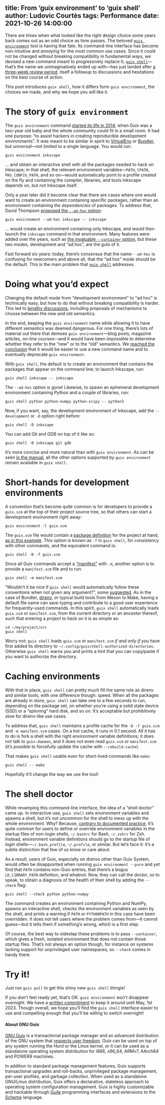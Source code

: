title: From ‘guix environment’ to ‘guix shell’
author: Ludovic Courtès
tags: Performance
date: 2021-10-26 14:00:00
---

There are times when what looked like the right design choice some years
back comes out as an odd choice as time passes.  The beloved [`guix
environment`](https://guix.gnu.org/manual/en/html_node/Invoking-guix-environment.html)
tool is having that fate.  Its command-line interface has become
non-intuitive and annoying for the most common use cases.  Since it
could not be changed without breaking compatibility in fundamental ways,
we devised a new command meant to progressively replace it; [`guix
shell`](https://guix.gnu.org/manual/devel/en/html_node/Invoking-guix-shell.html)—that’s
the name we unimaginatively ended up with—has just landed after [a
three-week review period](https://issues.guix.gnu.org/50960), itself a
followup to discussions and hesitations on the best course of action.

This post introduces `guix shell`, how it differs form `guix
environment`, the choices we made, and why we hope you will like it.

# The story of `guix environment`

The `guix environment` command [started its life in
2014](https://lists.gnu.org/archive/html/guix-devel/2014-10/msg00111.html),
when Guix was a two-year old baby and the whole community could fit in a
small room.  It had one purpose: “to assist hackers in creating
reproducible development environments”.  It was meant to be similar in
spirit to [VirtualEnv](https://docs.python.org/3/tutorial/venv.html) or
[Bundler](https://bundler.io/), but *universal*—not limited to a single
language.  You would run:

```
guix environment inkscape
```

… and obtain an interactive shell with all the packages needed to hack
on Inkscape; in that shell, the relevant environment variables—`PATH`,
`CPATH`, `PKG_CONFIG_PATH`, and so on—would automatically point to a
profile created on the fly and containing the compiler, libraries, and
tools Inkscape depends on, but not Inkscape itself.

Only a year later did it become clear that there are cases where one
would want to create an environment containing specific packages, rather
than an environment containing *the dependencies* of packages.  To
address that, David Thompson [proposed the `--ad-hoc`
option](https://lists.gnu.org/archive/html/guix-devel/2015-05/msg00561.html):

```
guix environment --ad-hoc inkscape -- inkscape
```

… would create an environment containing only Inkscape, and would then
launch the `inkscape` command in that environment.  Many features were
added over the years, such as [the invaluable `--container`
option](https://guix.gnu.org/en/blog/2015/container-provisioning-with-guix/),
but these two modes, development and “ad hoc”, are the guts of it.

Fast forward six years: today, there’s consensus that the name
`--ad-hoc` is confusing for newcomers and above all, that the “ad hoc”
mode should be the default.  This is the main problem that [`guix
shell`](https://guix.gnu.org/manual/devel/en/html_node/Invoking-guix-environment.html)
addresses.

# Doing what you’d expect

Changing the default mode from “development environment” to “ad hoc” is
technically easy, but how to do that without breaking compatibility is
harder.  This led to [lengthy
discussions](https://issues.guix.gnu.org/38529), including proposals of
mechanisms to choose between the new and old semantics.

In the end, keeping the `guix environment` name while allowing it to
have different semantics was deemed dangerous.  For one thing, there’s
lots of material out there that demoes `guix environment`—blog posts,
magazine articles, on-line courses—and it would have been impossible to
determine whether they refer to the “new” or to the “old” semantics.  We
[reached the conclusion](https://issues.guix.gnu.org/38529#17) that it
would be easier to use a new command name and to eventually deprecate
`guix environment`.

With `guix shell`, the default is to create an environment that contains
the packages that appear on the command line; to launch Inkscape, run:

```
guix shell inkscape -- inkscape
```

The `--ad-hoc` option is gone!  Likewise, to spawn an ephemeral
development environment containing Python and a couple of libraries,
run:

```
guix shell python python-numpy python-scipy -- python3
```

Now, if you want, say, the development environment of Inkscape, add the
`--development` or `-D` option right before:

```
guix shell -D inkscape
```

You can add Git and GDB on top of it like so:

```
guix shell -D inkscape git gdb
```

It’s more concise and more natural than with `guix environment`.  As can
be seen [in the
manual](https://guix.gnu.org/manual/devel/en/html_node/Invoking-guix-shell.html),
all the other options supported by `guix environment` remain available
in `guix shell`.

# Short-hands for development environments

A convention that’s become quite common is for developers to provide a
`guix.scm` at the top of their project source tree, so that others can
start a development environment right away:

```
guix environment -l guix.scm
```

The `guix.scm` file would contain a [package
definition](https://guix.gnu.org/manual/devel/en/html_node/Defining-Packages.html)
for the project at hand, [as in this
example](https://notabug.org/cwebber/guile-gcrypt/src/master/guix.scm).
This option is known as `-f` in `guix shell`, for consistency with other
commands, and the equivalent command is:

```
guix shell -D -f guix.scm
```

Since all Guix commands accept a
[“manifest”](https://guix.gnu.org/manual/en/html_node/Invoking-guix-package.html#index-manifest)
with `-m`, another option is to provide a `manifest.scm` file and to
run:

```
guix shell -m manifest.scm
```

“Wouldn’t it be nice if `guix shell` would automatically follow these
conventions when not given any argument?”, some
[suggested](https://lists.gnu.org/archive/html/guix-devel/2017-08/msg00300.html).
As in the case of Bundler, [direnv](https://direnv.net/), or typical
build tools from Meson to Make, having a default file name can save
typing and contribute to a good user experience for frequently-used
commands.  In this spirit, `guix shell` automatically loads `guix.scm`
or `manifest.scm`, from the current directory or an ancestor thereof,
such that entering a project to hack on it is as simple as:

```
cd ~/my/project/src
guix shell
```

Worry not: `guix shell` loads `guix.scm` or `manifest.scm` *if and only
if* you have first added its directory to
`~/.config/guix/shell-authorized-directories`.  Otherwise `guix shell`
warns you and prints a hint that you can copy/paste if you want to
authorize the directory.

# Caching environments

With that in place, `guix shell` can pretty much fill the same role as
direnv and similar tools, with one difference though: speed.  When all
the packages are already in store, `guix shell` can take one to a few
seconds to run, depending on the package set, on whether you’re using a
solid state device (SSD) or a “spinning” hard disk, and so on.  It’s
acceptable but prohibitively slow for direnv-like use cases.

To address that, `guix shell` maintains a profile cache for the `-D -f
guix.scm` and `-m manifest.scm` cases.  On a hot cache, it runs in
0.1 second.  All it has to do is fork a shell with the right environment
variable definitions; it does not talk to `guix-daemon`, and it does not
even read `guix.scm` or `manifest.scm` (it’s possible to forcefully
update the cache with `--rebuild-cache`).

That makes `guix shell` usable even for short-lived commands like
`make`:

```
guix shell -- make
```

Hopefully it’ll change the way we use the tool!

# The shell doctor

While revamping this command-line interface, the idea of a “shell
doctor” came up.  In interactive use, `guix shell` sets environment
variables and spawns a shell, but it’s not uncommon for the shell to
mess up with the whole environment.  Why?  Because, [contrary to
documented
practice](https://www.gnu.org/software/bash/manual/html_node/Bash-Startup-Files.html),
it’s quite common for users to define or override environment variables
in the startup files of non-login shells, `~/.bashrc` for Bash,
`~/.zshrc` for Zsh.  Instead, environment variable definitions should go
to the startup file of *login* shells—`~/.bash_profile`, `~/.profile`,
or similar.  But let’s face it: it’s a subtle distinction that few of us
know or care about.

As a result, users of Guix, especially on distros other than Guix
System, would often be disappointed when running `guix environment
--pure` and *yet* find that `PATH` contains non-Guix entries, that
there’s a bogus `LD_LIBRARY_PATH` definition, and whatnot.  Now, they
can call the doctor, so to speak, to obtain a diagnosis of the health of
their shell by adding the `--check` flag:

```
guix shell --check python python-numpy
```

The command creates an environment containing Python and NumPy, spawns
an interactive shell, checks the environment variables as seen by the
shell, and prints a warning if `PATH` or `PYTHONPATH` in this case have
been overridden.  It does not tell users where the problem comes from—it
cannot guess—but it tells them if something’s wrong, which is a first
step.

Of course, the best way to sidestep these problems is to pass
`--container`, which gives a fresh, isolated environment that does not
contain those startup files.  That’s not always an option though, for
instance on systems lacking support for unprivileged user namespaces, so
`--check` comes in handy there.

# Try it!

Just run `guix pull` to get this shiny new `guix shell` thingie!

If you don’t feel ready yet, that’s OK: `guix environment` won’t
disappear overnight.  We have a [written
commitment](https://guix.gnu.org/manual/devel/en/html_node/Invoking-guix-environment.html)
to keep it around until May, 1st 2023.  Though overall, we hope you’ll
find the `guix shell` interface easier to use and compelling enough that
you’ll be willing to switch overnight!

#### About GNU Guix

[GNU Guix](https://guix.gnu.org) is a transactional package manager and
an advanced distribution of the GNU system that [respects user
freedom](https://www.gnu.org/distros/free-system-distribution-guidelines.html).
Guix can be used on top of any system running the Hurd or the Linux
kernel, or it can be used as a standalone operating system distribution
for i686, x86_64, ARMv7, AArch64 and POWER9 machines.

In addition to standard package management features, Guix supports
transactional upgrades and roll-backs, unprivileged package management,
per-user profiles, and garbage collection.  When used as a standalone
GNU/Linux distribution, Guix offers a declarative, stateless approach to
operating system configuration management.  Guix is highly customizable
and hackable through [Guile](https://www.gnu.org/software/guile)
programming interfaces and extensions to the
[Scheme](http://schemers.org) language.

